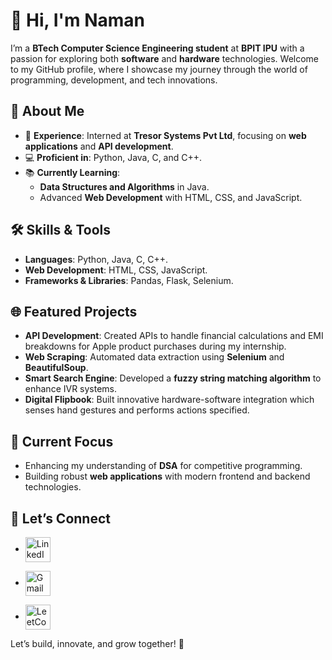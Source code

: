 # 👋 Hi, I'm Naman  

I’m a **BTech Computer Science Engineering student** at **BPIT IPU** with a passion for exploring both **software** and **hardware** technologies. Welcome to my GitHub profile, where I showcase my journey through the world of programming, development, and tech innovations.  

## 🌟 About Me  

- 🔭 **Experience**: Interned at **Tresor Systems Pvt Ltd**, focusing on **web applications** and **API development**.  
- 💻 **Proficient in**: Python, Java, C, and C++.  
- 📚 **Currently Learning**:  
  - **Data Structures and Algorithms** in Java.  
  - Advanced **Web Development** with HTML, CSS, and JavaScript. 

## 🛠️ Skills & Tools  

- **Languages**: Python, Java, C, C++.  
- **Web Development**: HTML, CSS, JavaScript.  
- **Frameworks & Libraries**: Pandas, Flask, Selenium.

## 🌐 Featured Projects  

- **API Development**: Created APIs to handle financial calculations and EMI breakdowns for Apple product purchases during my internship.  
- **Web Scraping**: Automated data extraction using **Selenium** and **BeautifulSoup**.  
- **Smart Search Engine**: Developed a **fuzzy string matching algorithm** to enhance IVR systems.  
- **Digital Flipbook**: Built innovative hardware-software integration which senses hand gestures and performs actions specified.  

## 🚀 Current Focus  

- Enhancing my understanding of **DSA** for competitive programming.  
- Building robust **web applications** with modern frontend and backend technologies. 

## 🤝 Let’s Connect  

- [<img src="https://cdn.jsdelivr.net/gh/devicons/devicon/icons/linkedin/linkedin-original.svg" alt="LinkedIn" width="40" style="vertical-align:middle; margin-right: 10px;">]([https://www.linkedin.com/in/your-profile](https://www.linkedin.com/in/naman-jain-838302256/))

- [<img src="https://upload.wikimedia.org/wikipedia/commons/7/7e/Gmail_icon_%282020%29.svg" alt="Gmail" width="40" style="vertical-align:middle; margin-right: 10px;">](namanjain1093@gmail.com)

- [<img src="https://upload.wikimedia.org/wikipedia/commons/1/19/LeetCode_logo_black.png" alt="LeetCode" width="40" style="vertical-align:middle; margin-right: 10px;">](https://leetcode.com/namanjain2012)


Let’s build, innovate, and grow together! 🌟
